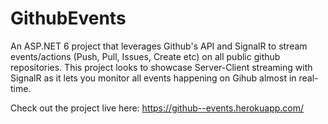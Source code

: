 # GithubEvents
An ASP.NET 6 project that leverages Github's API and SignalR to stream events/actions (Push, Pull, Issues, Create etc) on all public github repositories.
This project looks to showcase Server-Client streaming with SignalR as it lets you monitor all events happening on Gihub almost in real-time.

Check out the project live here: https://github--events.herokuapp.com/
